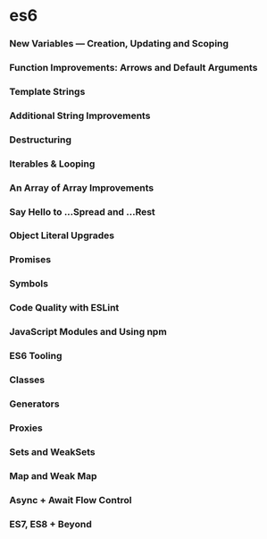 # es6

### New Variables — Creation, Updating and Scoping
### Function Improvements: Arrows and Default Arguments
### Template Strings
### Additional String Improvements
### Destructuring
### Iterables & Looping
### An Array of Array Improvements
### Say Hello to ...Spread and ...Rest
### Object Literal Upgrades
### Promises
### Symbols
### Code Quality with ESLint
### JavaScript Modules and Using npm
### ES6 Tooling
### Classes
### Generators
### Proxies
### Sets and WeakSets
### Map and Weak Map
### Async + Await Flow Control
### ES7, ES8 + Beyond
